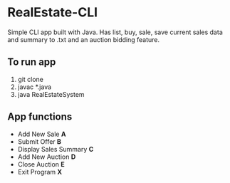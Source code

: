 # RealEstate-CLI
Simple CLI app built with Java. Has list, buy, sale, save current sales data and summary to .txt and an auction bidding feature.

## To run app
1. git clone 
2. javac *.java
3. java RealEstateSystem

## App functions
  * Add New Sale	**A**
  * Submit Offer __B__
  * Display Sales Summary __C__
  * Add New Auction __D__
  * Close Auction __E__
  * Exit Program	__X__

